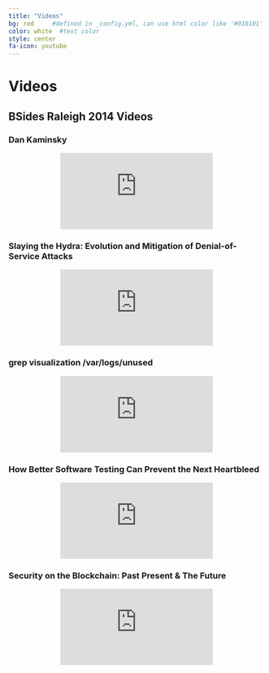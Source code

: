 ```yaml
---
title: "Videos"
bg: red     #defined in _config.yml, can use html color like '#010101'
color: white  #text color
style: center
fa-icon: youtube
---
```


# Videos

## BSides Raleigh 2014 Videos

### Dan Kaminsky

<center>
<iframe  src="https://www.youtube.com/embed/EpS-ks1vf9A" frameborder="0" allowfullscreen></iframe>
</center>

### Slaying the Hydra: Evolution and Mitigation of Denial-of-Service Attacks

<center>
<iframe src="https://www.youtube.com/embed/IQuhZSNo_q8" frameborder="0" allowfullscreen></iframe>
</center>

### grep visualization /var/logs/unused

<center>
<iframe  src="https://www.youtube.com/embed/QZr_DHMv4Mk" frameborder="0" allowfullscreen></iframe>
</center>

### How Better Software Testing Can Prevent the Next Heartbleed

<center>
<iframe  src="https://www.youtube.com/embed/iuX3pkCOCjc" frameborder="0" allowfullscreen></iframe>
</center>



### Security on the Blockchain: Past Present & The Future

<center>
<iframe  src="https://www.youtube.com/embed/og7IoJCMOCw" frameborder="0" allowfullscreen></iframe>
</center>



